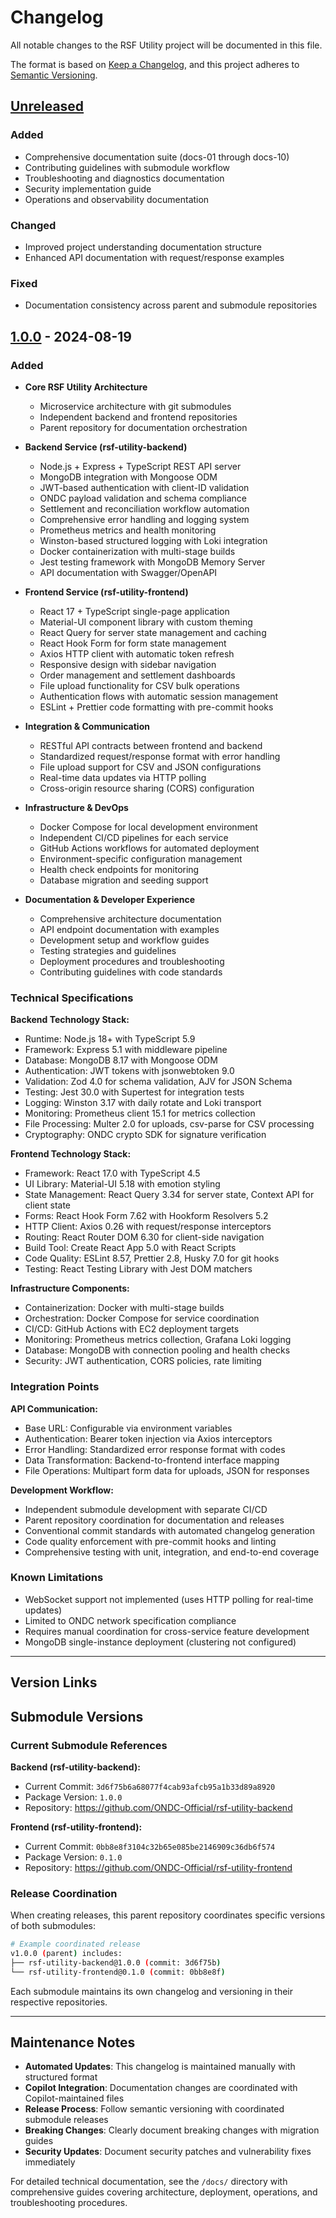 # Changelog

All notable changes to the RSF Utility project will be documented in this file.

The format is based on [Keep a Changelog](https://keepachangelog.com/en/1.0.0/),
and this project adheres to [Semantic Versioning](https://semver.org/spec/v2.0.0.html).

## [Unreleased]

### Added
- Comprehensive documentation suite (docs-01 through docs-10)
- Contributing guidelines with submodule workflow
- Troubleshooting and diagnostics documentation
- Security implementation guide
- Operations and observability documentation

### Changed
- Improved project understanding documentation structure
- Enhanced API documentation with request/response examples

### Fixed
- Documentation consistency across parent and submodule repositories

## [1.0.0] - 2024-08-19

### Added
- **Core RSF Utility Architecture**
  - Microservice architecture with git submodules
  - Independent backend and frontend repositories
  - Parent repository for documentation orchestration

- **Backend Service (rsf-utility-backend)**
  - Node.js + Express + TypeScript REST API server
  - MongoDB integration with Mongoose ODM
  - JWT-based authentication with client-ID validation
  - ONDC payload validation and schema compliance
  - Settlement and reconciliation workflow automation
  - Comprehensive error handling and logging system
  - Prometheus metrics and health monitoring
  - Winston-based structured logging with Loki integration
  - Docker containerization with multi-stage builds
  - Jest testing framework with MongoDB Memory Server
  - API documentation with Swagger/OpenAPI

- **Frontend Service (rsf-utility-frontend)**
  - React 17 + TypeScript single-page application
  - Material-UI component library with custom theming
  - React Query for server state management and caching
  - React Hook Form for form state management
  - Axios HTTP client with automatic token refresh
  - Responsive design with sidebar navigation
  - Order management and settlement dashboards
  - File upload functionality for CSV bulk operations
  - Authentication flows with automatic session management
  - ESLint + Prettier code formatting with pre-commit hooks

- **Integration & Communication**
  - RESTful API contracts between frontend and backend
  - Standardized request/response format with error handling
  - File upload support for CSV and JSON configurations
  - Real-time data updates via HTTP polling
  - Cross-origin resource sharing (CORS) configuration

- **Infrastructure & DevOps**
  - Docker Compose for local development environment
  - Independent CI/CD pipelines for each service
  - GitHub Actions workflows for automated deployment
  - Environment-specific configuration management
  - Health check endpoints for monitoring
  - Database migration and seeding support

- **Documentation & Developer Experience**
  - Comprehensive architecture documentation
  - API endpoint documentation with examples
  - Development setup and workflow guides
  - Testing strategies and guidelines
  - Deployment procedures and troubleshooting
  - Contributing guidelines with code standards

### Technical Specifications

**Backend Technology Stack:**
- Runtime: Node.js 18+ with TypeScript 5.9
- Framework: Express 5.1 with middleware pipeline
- Database: MongoDB 8.17 with Mongoose ODM
- Authentication: JWT tokens with jsonwebtoken 9.0
- Validation: Zod 4.0 for schema validation, AJV for JSON Schema
- Testing: Jest 30.0 with Supertest for integration tests
- Logging: Winston 3.17 with daily rotate and Loki transport
- Monitoring: Prometheus client 15.1 for metrics collection
- File Processing: Multer 2.0 for uploads, csv-parse for CSV processing
- Cryptography: ONDC crypto SDK for signature verification

**Frontend Technology Stack:**
- Framework: React 17.0 with TypeScript 4.5
- UI Library: Material-UI 5.18 with emotion styling
- State Management: React Query 3.34 for server state, Context API for client state
- Forms: React Hook Form 7.62 with Hookform Resolvers 5.2
- HTTP Client: Axios 0.26 with request/response interceptors
- Routing: React Router DOM 6.30 for client-side navigation
- Build Tool: Create React App 5.0 with React Scripts
- Code Quality: ESLint 8.57, Prettier 2.8, Husky 7.0 for git hooks
- Testing: React Testing Library with Jest DOM matchers

**Infrastructure Components:**
- Containerization: Docker with multi-stage builds
- Orchestration: Docker Compose for service coordination
- CI/CD: GitHub Actions with EC2 deployment targets
- Monitoring: Prometheus metrics collection, Grafana Loki logging
- Database: MongoDB with connection pooling and health checks
- Security: JWT authentication, CORS policies, rate limiting

### Integration Points

**API Communication:**
- Base URL: Configurable via environment variables
- Authentication: Bearer token injection via Axios interceptors
- Error Handling: Standardized error response format with codes
- Data Transformation: Backend-to-frontend interface mapping
- File Operations: Multipart form data for uploads, JSON for responses

**Development Workflow:**
- Independent submodule development with separate CI/CD
- Parent repository coordination for documentation and releases
- Conventional commit standards with automated changelog generation
- Code quality enforcement with pre-commit hooks and linting
- Comprehensive testing with unit, integration, and end-to-end coverage

### Known Limitations

- WebSocket support not implemented (uses HTTP polling for real-time updates)
- Limited to ONDC network specification compliance
- Requires manual coordination for cross-service feature development
- MongoDB single-instance deployment (clustering not configured)

---

## Version Links

[Unreleased]: https://github.com/ONDC-Official/rsf-utility/compare/v1.0.0...HEAD
[1.0.0]: https://github.com/ONDC-Official/rsf-utility/releases/tag/v1.0.0

## Submodule Versions

### Current Submodule References

**Backend (rsf-utility-backend):**
- Current Commit: `3d6f75b6a68077f4cab93afcb95a1b33d89a8920`
- Package Version: `1.0.0`
- Repository: https://github.com/ONDC-Official/rsf-utility-backend

**Frontend (rsf-utility-frontend):**
- Current Commit: `0bb8e8f3104c32b65e085be2146909c36db6f574`
- Package Version: `0.1.0`
- Repository: https://github.com/ONDC-Official/rsf-utility-frontend

### Release Coordination

When creating releases, this parent repository coordinates specific versions of both submodules:

```bash
# Example coordinated release
v1.0.0 (parent) includes:
├── rsf-utility-backend@1.0.0 (commit: 3d6f75b)
└── rsf-utility-frontend@0.1.0 (commit: 0bb8e8f)
```

Each submodule maintains its own changelog and versioning in their respective repositories.

---

## Maintenance Notes

- **Automated Updates**: This changelog is maintained manually with structured format
- **Copilot Integration**: Documentation changes are coordinated with Copilot-maintained files
- **Release Process**: Follow semantic versioning with coordinated submodule releases
- **Breaking Changes**: Clearly document breaking changes with migration guides
- **Security Updates**: Document security patches and vulnerability fixes immediately

For detailed technical documentation, see the `/docs/` directory with comprehensive guides covering architecture, deployment, operations, and troubleshooting procedures.

